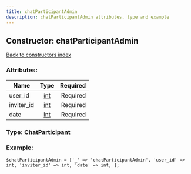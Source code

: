 ```yaml
---
title: chatParticipantAdmin
description: chatParticipantAdmin attributes, type and example
---
```

## Constructor: chatParticipantAdmin  
[Back to constructors index](index.md)



### Attributes:

| Name     |    Type       | Required |
|----------|:-------------:|---------:|
|user\_id|[int](../types/int.md) | Required|
|inviter\_id|[int](../types/int.md) | Required|
|date|[int](../types/int.md) | Required|



### Type: [ChatParticipant](../types/ChatParticipant.md)


### Example:

```
$chatParticipantAdmin = ['_' => 'chatParticipantAdmin', 'user_id' => int, 'inviter_id' => int, 'date' => int, ];
```  

